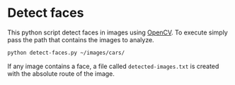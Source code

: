 # Detect faces
This python script detect faces in images using [OpenCV](https://opencv.org/). To execute simply pass the path that contains the images to analyze. 

```sh
python detect-faces.py ~/images/cars/
```
If any image contains a face, a file called `detected-images.txt` is created with the absolute route of the image.